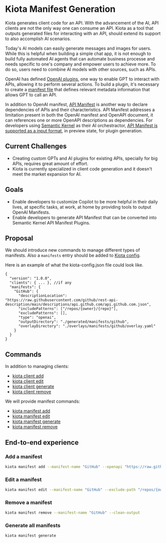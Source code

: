 # Kiota Manifest Generation

Kiota generates client code for an API. With the advancement of the AI, API clients are not the only way one can consume an API. Kiota as a tool that outputs generated files for interacting with an API, should extend its support to also accomplish AI scenarios.

Today's AI models can easily generate messages and images for users. While this is helpful when building a simple chat app, it is not enough to build fully automated AI agents that can automate business processe and needs specific to one's company and empower users to achieve more. To do so, users need to combine AI models with other sources, such as APIs.

OpenAI has defined [OpenAI plugins](https://platform.openai.com/docs/plugins/introduction), one way to enable GPT to interact with APIs, allowing it to perform several actions. To build a plugin, it's necessary to create a [manifest file](https://platform.openai.com/docs/plugins/getting-started/plugin-manifest) that defines relevant metadata information that allows GPT to call an API.

In addition to OpenAI manifest, [API Manifest](https://www.ietf.org/archive/id/draft-miller-api-manifest-01.html) is another way to declare dependencies of APIs and their characteristics. API Manifest addresses a limitation present in both the OpenAI manifest and OpenAPI document, it can references one or more OpenAPI descriptions as dependencies.
For developers using [Semantic Kernel](
https://learn.microsoft.com/en-us/semantic-kernel/overview/) as their AI orchestractor, [API Manifest is supported as a input format](https://github.com/microsoft/semantic-kernel/pull/4961), in preview state, for plugin generation.


## Current Challenges

- Creating custom GPTs and AI plugins for existing APIs, specially for big APIs, requires great amount of effort.
- Kiota is currently specialized in client code generation and it doesn't meet the market expansion for AI.

## Goals

- Enable developers to customize Copilot to be more helpful in their daily lives, at specific tasks, at work, at home by providing tools to output OpenAI Manifests. 
- Enable developers to generate API Manifest that can be converted into Semantic Kernel API Manifest Plugins. 

## Proposal

We should introduce new commands to manage different types of manifests. Also a `manifests` entry should be added to [Kiota config](kiota-config.md).

Here is an example of what the kiota-config.json file could look like.

```jsonc
{
  "version": "1.0.0",
  "clients": { ... }, //if any
  "manifests": {
    "GitHub": {
      "descriptionLocation": "https://raw.githubusercontent.com/github/rest-api-description/main/descriptions/api.github.com/api.github.com.json",
      "includePatterns": ["/repos/{owner}/{repo}"],
      "excludePatterns": [],
      "type": "openai",
      "outputDirectory": "./generated/manifests/github",
      "overlayDirectory": "./overlays/manifests/github/overlay.yaml"
    }
  }
}
```

## Commands

In addition to managing clients:
* [kiota client add](../cli/client-add.md)
* [kiota client edit](../cli/client-edit.md)
* [kiota client generate](../cli/client-generate.md)
* [kiota client remove](../cli/client-remove.md)

We will provide manifest commands:
* [kiota manifest add](../cli/manifest-add.md)
* [kiota manifest edit](../cli/manifest-edit.md)
* [kiota manifest generate](../cli/manifest-generate.md)
* [kiota manifest remove](../cli/manifest-remove.md)


## End-to-end experience

### Add a manifest

```bash
kiota manifest add --manifest-name "GitHub" --openapi "https://raw.githubusercontent.com/github/rest-api-description/main/descriptions/api.github.com/api.github.com.json" --include-path "/repos/**" --type typea --output "./generated/manifests/github"
```

### Edit a manifest

```bash
kiota manifest edit --manifest-name "GitHub" --exclude-path "/repos/{owner}/{repo}/actions/cache/usage"
```

### Remove a manifest

```bash
kiota manifest remove --manifest-name "GitHub" --clean-output
```

### Generate all manifests

```bash
kiota manifest generate
```
